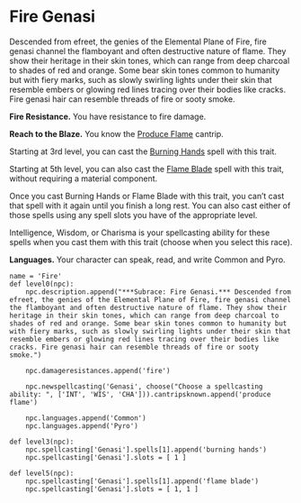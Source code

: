 # Fire Genasi
Descended from efreet, the genies of the Elemental Plane of Fire, fire genasi channel the flamboyant and often destructive nature of flame. They show their heritage in their skin tones, which can range from deep charcoal to shades of red and orange. Some bear skin tones common to humanity but with fiery marks, such as slowly swirling lights under their skin that resemble embers or glowing red lines tracing over their bodies like cracks. Fire genasi hair can resemble threads of fire or sooty smoke.

**Fire Resistance.** You have resistance to fire damage.

**Reach to the Blaze.** You know the [Produce Flame](../../Magic/Spells/produce-flame.md) cantrip. 

Starting at 3rd level, you can cast the [Burning Hands](../../Magic/Spells/burning-hands.md) spell with this trait.

Starting at 5th level, you can also cast the [Flame Blade](../../Magic/Spells/flame-blade.md) spell with this trait, without requiring a material component. 

Once you cast Burning Hands or Flame Blade with this trait, you can’t cast that spell with it again until you finish a long rest. You can also cast either of those spells using any spell slots you have of the appropriate level.

Intelligence, Wisdom, or Charisma is your spellcasting ability for these spells when you cast them with this trait (choose when you select this race).

**Languages.** Your character can speak, read, and write Common and Pyro.

```
name = 'Fire'
def level0(npc):
    npc.description.append("***Subrace: Fire Genasi.*** Descended from efreet, the genies of the Elemental Plane of Fire, fire genasi channel the flamboyant and often destructive nature of flame. They show their heritage in their skin tones, which can range from deep charcoal to shades of red and orange. Some bear skin tones common to humanity but with fiery marks, such as slowly swirling lights under their skin that resemble embers or glowing red lines tracing over their bodies like cracks. Fire genasi hair can resemble threads of fire or sooty smoke.")

    npc.damageresistances.append('fire')

    npc.newspellcasting('Genasi', choose("Choose a spellcasting ability: ", ['INT', 'WIS', 'CHA'])).cantripsknown.append('produce flame')

    npc.languages.append('Common')
    npc.languages.append('Pyro')

def level3(npc):
    npc.spellcasting['Genasi'].spells[1].append('burning hands')
    npc.spellcasting['Genasi'].slots = [ 1 ]

def level5(npc):
    npc.spellcasting['Genasi'].spells[1].append('flame blade')
    npc.spellcasting['Genasi'].slots = [ 1, 1 ]
```
